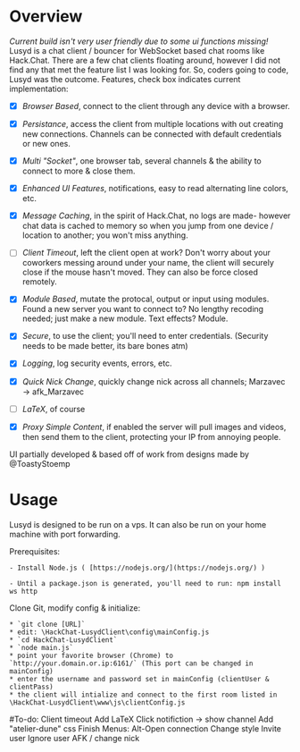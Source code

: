 # Overview
_Current build isn't very user friendly due to some ui functions missing!_
Lusyd is a chat client / bouncer for WebSocket based chat rooms like Hack.Chat.
There are a few chat clients floating around, however I did not find any that met the feature list I was looking for. So, coders going to code, Lusyd was the outcome. Features, check box indicates current implementation:


- [x] *Browser Based*, connect to the client through any device with a browser.
- [x] *Persistance*, access the client from multiple locations with out creating new connections. Channels can be connected with default credentials or new ones.
- [x] *Multi "Socket"*, one browser tab, several channels & the ability to connect to more & close them.
- [x] *Enhanced UI Features*, notifications, easy to read alternating line colors, etc.
- [x] *Message Caching*, in the spirit of Hack.Chat, no logs are made- however chat data is cached to memory so when you jump from one device / location to another; you won't miss anything.
- [ ] *Client Timeout*, left the client open at work? Don't worry about your coworkers messing around under your name, the client will securely close if the mouse hasn't moved. They can also be force closed remotely.
- [x] *Module Based*, mutate the protocal, output or input using modules. Found a new server you want to connect to? No lengthy recoding needed; just make a new module. Text effects? Module.
- [x] *Secure*, to use the client; you'll need to enter credentials. (Security needs to be made better, its bare bones atm)
- [x] *Logging*, log security events, errors, etc.
- [x] *Quick Nick Change*, quickly change nick across all channels; Marzavec -> afk_Marzavec
- [ ] *LaTeX*, of course
- [x] *Proxy Simple Content*, if enabled the server will pull images and videos, then send them to the client, protecting your IP from annoying people.




UI partially developed & based off of work from designs made by @ToastyStoemp




# Usage
Lusyd is designed to be run on a vps. It can also be run on your home machine with port forwarding.

Prerequisites:

	- Install Node.js ( [https://nodejs.org/](https://nodejs.org/) )

	- Until a package.json is generated, you'll need to run: npm install ws http




Clone Git, modify config & initialize:

	* `git clone [URL]`
	* edit: \HackChat-LusydClient\config\mainConfig.js
	* `cd HackChat-LusydClient`
	* `node main.js`
	* point your favorite browser (Chrome) to `http://your.domain.or.ip:6161/` (This port can be changed in mainConfig)
	* enter the username and password set in mainConfig (clientUser & clientPass)
	* the client will intialize and connect to the first room listed in \HackChat-LusydClient\www\js\clientConfig.js




#To-do:
	Client timeout
	Add LaTeX
	Click notifiction -> show channel
	Add "atelier-dune" css
	Finish Menus:
		Alt-Open connection
		Change style
		Invite user
		Ignore user
		AFK / change nick

